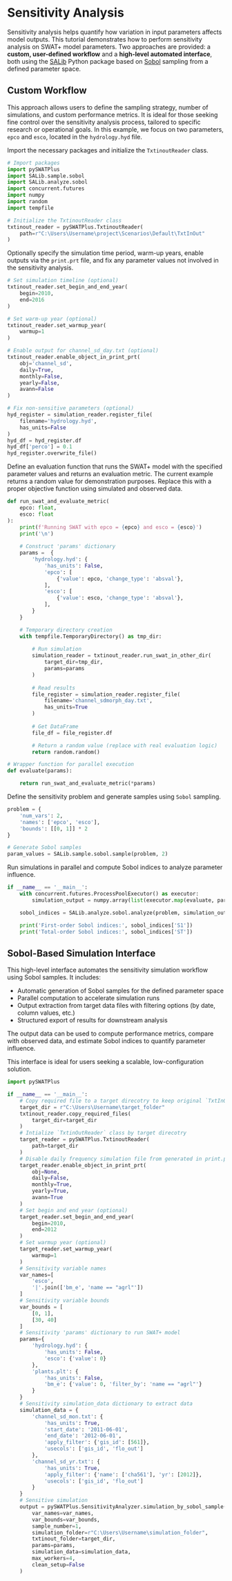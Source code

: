 # Sensitivity Analysis

Sensitivity analysis helps quantify how variation in input parameters affects model outputs. This tutorial demonstrates how to perform sensitivity analysis on SWAT+ model parameters. Two approaches are provided: a **custom, user-defined workflow** and a **high-level automated interface**, both using the [SALib](https://github.com/SALib/SALib) Python package based on [Sobol](https://doi.org/10.1016/S0378-4754(00)00270-6) sampling from a defined parameter space.


## Custom Workflow

This approach allows users to define the sampling strategy, number of simulations, and custom performance metrics. It is ideal for those seeking fine control over the sensitivity analysis process, tailored to specific research or operational goals. In this example, we focus on two parameters, `epco` and `esco`, located in the `hydrology.hyd` file.

Import the necessary packages and initialize the `TxtinoutReader` class.

```python
# Import packages
import pySWATPlus
import SALib.sample.sobol
import SALib.analyze.sobol
import concurrent.futures
import numpy
import random
import tempfile

# Initialize the TxtinoutReader class
txtinout_reader = pySWATPlus.TxtinoutReader(
    path=r"C:\Users\Username\project\Scenarios\Default\TxtInOut"
)
```

Optionally specify the simulation time period, warm-up years, enable outputs via the `print.prt` file, and fix any parameter values not involved in the sensitivity analysis.

```python
# Set simulation timeline (optional)
txtinout_reader.set_begin_and_end_year(
    begin=2010,
    end=2016
)

# Set warm-up year (optional)
txtinout_reader.set_warmup_year(
    warmup=1
)

# Enable output for channel_sd_day.txt (optional)
txtinout_reader.enable_object_in_print_prt(
    obj='channel_sd',
    daily=True,
    monthly=False,
    yearly=False,
    avann=False
)

# Fix non-sensitive parameters (optional)
hyd_register = simulation_reader.register_file(
    filename='hydrology.hyd',
    has_units=False
)
hyd_df = hyd_register.df
hyd_df['perco'] = 0.1
hyd_register.overwrite_file()
```

Define an evaluation function that runs the SWAT+ model with the specified parameter values and returns an evaluation metric. The current example returns a random value for demonstration purposes. Replace this with a proper objective function using simulated and observed data.

```python
def run_swat_and_evaluate_metric(
    epco: float,
    esco: float
):
    print(f'Running SWAT with epco = {epco} and esco = {esco}')
    print('\n')
    
    # Construct 'params' dictionary
    params =  {
        'hydrology.hyd': {
            'has_units': False,
            'epco': [
                {'value': epco, 'change_type': 'absval'},
            ],
            'esco': [
                {'value': esco, 'change_type': 'absval'},
            ],
        }
    }

    # Temporary directory creation
    with tempfile.TemporaryDirectory() as tmp_dir:
        
        # Run simulation
        simulation_reader = txtinout_reader.run_swat_in_other_dir(
            target_dir=tmp_dir,
            params=params
        )
        
        # Read results
        file_register = simulation_reader.register_file(
            filename='channel_sdmorph_day.txt',
            has_units=True
        )
        
        # Get DataFrame
        file_df = file_register.df

        # Return a random value (replace with real evaluation logic)
        return random.random()

# Wrapper function for parallel execution
def evaluate(params):

    return run_swat_and_evaluate_metric(*params)
```

Define the sensitivity problem and generate samples using `Sobol` sampling.

```python
problem = {
    'num_vars': 2,
    'names': ['epco', 'esco'],
    'bounds': [[0, 1]] * 2
}

# Generate Sobol samples
param_values = SALib.sample.sobol.sample(problem, 2)
```

Run simulations in parallel and compute Sobol indices to analyze parameter influence.

```python
if __name__ == '__main__':
    with concurrent.futures.ProcessPoolExecutor() as executor:
        simulation_output = numpy.array(list(executor.map(evaluate, param_values)))

    sobol_indices = SALib.analyze.sobol.analyze(problem, simulation_output)

    print('First-order Sobol indices:', sobol_indices['S1'])
    print('Total-order Sobol indices:', sobol_indices['ST'])
```


## Sobol-Based Simulation Interface

This high-level interface automates the sensitivity simulation workflow using Sobol samples. It includes:

- Automatic generation of Sobol samples for the defined parameter space
- Parallel computation to accelerate simulation runs
- Output extraction from target data files with filtering options (by date, column values, etc.)
- Structured export of results for downstream analysis

The output data can be used to compute performance metrics, compare with observed data, and estimate Sobol indices to quantify parameter influence.

This interface is ideal for users seeking a scalable, low-configuration solution.


```python
import pySWATPlus

if __name__ == '__main__':
    # Copy required file to a target direcotry to keep original `TxtInOut` folder unchanged
    target_dir = r"C:\Users\Username\target_folder"
    txtinout_reader.copy_required_files(
        target_dir=target_dir
    )
    # Intialize `TxtinOutReader` class by target direcotry
    target_reader = pySWATPlus.TxtinoutReader(
        path=target_dir
    )
    # Disable daily frequency simulation file from generated in print.prt (optional)
    target_reader.enable_object_in_print_prt(
        obj=None,
        daily=False,
        monthly=True,
        yearly=True,
        avann=True
    )
    # Set begin and end year (optional)
    target_reader.set_begin_and_end_year(
        begin=2010,
        end=2012
    )
    # Set warmup year (optional)
    target_reader.set_warmup_year(
        warmup=1
    )
    # Sensitivity variable names
    var_names=[
        'esco',
        '|'.join(['bm_e', 'name == "agrl"'])
    ]
    # Sensitivity variable bounds
    var_bounds = [
        [0, 1],
        [30, 40]
    ]
    # Sensitivity 'params' dictionary to run SWAT+ model
    params={
        'hydrology.hyd': {
            'has_units': False,
            'esco': {'value': 0}
        },
        'plants.plt': {
            'has_units': False,
            'bm_e': {'value': 0, 'filter_by': 'name == "agrl"'}
        }
    }
    # Sensitivity simulation_data dictionary to extract data
    simulation_data = {
        'channel_sd_mon.txt': {
            'has_units': True,
            'start_date': '2011-06-01',
            'end_date': '2012-06-01',
            'apply_filter': {'gis_id': [561]},
            'usecols': ['gis_id', 'flo_out']
        },
        'channel_sd_yr.txt': {
            'has_units': True,
            'apply_filter': {'name': ['cha561'], 'yr': [2012]},
            'usecols': ['gis_id', 'flo_out']
        }
    }
    # Sensitive simulation
    output = pySWATPlus.SensitivityAnalyzer.simulation_by_sobol_sample(
        var_names=var_names,
        var_bounds=var_bounds,
        sample_number=1,
        simulation_folder=r"C:\Users\Username\simulation_folder",
        txtinout_folder=target_dir,
        params=params,
        simulation_data=simulation_data,
        max_workers=4,
        clean_setup=False
    )
```

